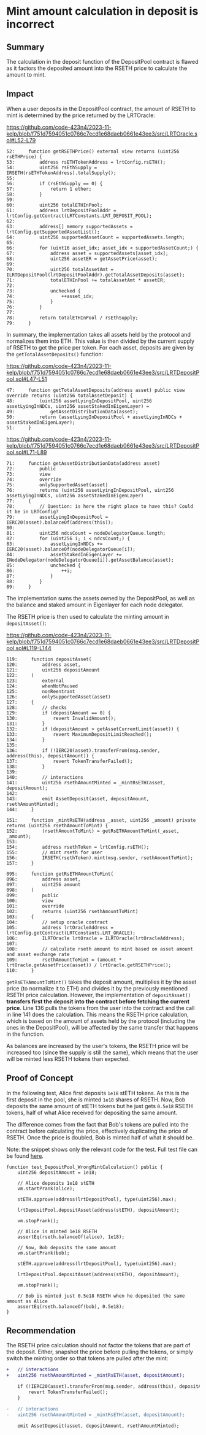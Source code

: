 # Mint amount calculation in deposit is incorrect

## Summary

The calculation in the deposit function of the DepositPool contract is flawed as it factors the deposited amount into the RSETH price to calculate the amount to mint.

## Impact

When a user deposits in the DepositPool contract, the amount of RSETH to mint is determined by the price returned by the LRTOracle:

https://github.com/code-423n4/2023-11-kelp/blob/f751d7594051c0766c7ecd1e68daeb0661e43ee3/src/LRTOracle.sol#L52-L79

```solidity
52:     function getRSETHPrice() external view returns (uint256 rsETHPrice) {
53:         address rsETHTokenAddress = lrtConfig.rsETH();
54:         uint256 rsEthSupply = IRSETH(rsETHTokenAddress).totalSupply();
55: 
56:         if (rsEthSupply == 0) {
57:             return 1 ether;
58:         }
59: 
60:         uint256 totalETHInPool;
61:         address lrtDepositPoolAddr = lrtConfig.getContract(LRTConstants.LRT_DEPOSIT_POOL);
62: 
63:         address[] memory supportedAssets = lrtConfig.getSupportedAssetList();
64:         uint256 supportedAssetCount = supportedAssets.length;
65: 
66:         for (uint16 asset_idx; asset_idx < supportedAssetCount;) {
67:             address asset = supportedAssets[asset_idx];
68:             uint256 assetER = getAssetPrice(asset);
69: 
70:             uint256 totalAssetAmt = ILRTDepositPool(lrtDepositPoolAddr).getTotalAssetDeposits(asset);
71:             totalETHInPool += totalAssetAmt * assetER;
72: 
73:             unchecked {
74:                 ++asset_idx;
75:             }
76:         }
77: 
78:         return totalETHInPool / rsEthSupply;
79:     }
```

In summary, the implementation takes all assets held by the protocol and normalizes them into ETH. This value is then divided by the current supply of RSETH to get the price per token. For each asset, deposits are given by the `getTotalAssetDeposits()` function:

https://github.com/code-423n4/2023-11-kelp/blob/f751d7594051c0766c7ecd1e68daeb0661e43ee3/src/LRTDepositPool.sol#L47-L51

```solidity
47:     function getTotalAssetDeposits(address asset) public view override returns (uint256 totalAssetDeposit) {
48:         (uint256 assetLyingInDepositPool, uint256 assetLyingInNDCs, uint256 assetStakedInEigenLayer) =
49:             getAssetDistributionData(asset);
50:         return (assetLyingInDepositPool + assetLyingInNDCs + assetStakedInEigenLayer);
51:     }
```

https://github.com/code-423n4/2023-11-kelp/blob/f751d7594051c0766c7ecd1e68daeb0661e43ee3/src/LRTDepositPool.sol#L71-L89

```solidity
71:     function getAssetDistributionData(address asset)
72:         public
73:         view
74:         override
75:         onlySupportedAsset(asset)
76:         returns (uint256 assetLyingInDepositPool, uint256 assetLyingInNDCs, uint256 assetStakedInEigenLayer)
77:     {
78:         // Question: is here the right place to have this? Could it be in LRTConfig?
79:         assetLyingInDepositPool = IERC20(asset).balanceOf(address(this));
80: 
81:         uint256 ndcsCount = nodeDelegatorQueue.length;
82:         for (uint256 i; i < ndcsCount;) {
83:             assetLyingInNDCs += IERC20(asset).balanceOf(nodeDelegatorQueue[i]);
84:             assetStakedInEigenLayer += INodeDelegator(nodeDelegatorQueue[i]).getAssetBalance(asset);
85:             unchecked {
86:                 ++i;
87:             }
88:         }
89:     }
```

The implementation sums the assets owned by the DepositPool, as well as the balance and staked amount in Eigenlayer for each node delegator.

The RSETH price is then used to calculate the minting amount in `depositAsset()`:

https://github.com/code-423n4/2023-11-kelp/blob/f751d7594051c0766c7ecd1e68daeb0661e43ee3/src/LRTDepositPool.sol#L119-L144

```solidity
119:     function depositAsset(
120:         address asset,
121:         uint256 depositAmount
122:     )
123:         external
124:         whenNotPaused
125:         nonReentrant
126:         onlySupportedAsset(asset)
127:     {
128:         // checks
129:         if (depositAmount == 0) {
130:             revert InvalidAmount();
131:         }
132:         if (depositAmount > getAssetCurrentLimit(asset)) {
133:             revert MaximumDepositLimitReached();
134:         }
135: 
136:         if (!IERC20(asset).transferFrom(msg.sender, address(this), depositAmount)) {
137:             revert TokenTransferFailed();
138:         }
139: 
140:         // interactions
141:         uint256 rsethAmountMinted = _mintRsETH(asset, depositAmount);
142: 
143:         emit AssetDeposit(asset, depositAmount, rsethAmountMinted);
144:     }
```

```solidity
151:     function _mintRsETH(address _asset, uint256 _amount) private returns (uint256 rsethAmountToMint) {
152:         (rsethAmountToMint) = getRsETHAmountToMint(_asset, _amount);
153: 
154:         address rsethToken = lrtConfig.rsETH();
155:         // mint rseth for user
156:         IRSETH(rsethToken).mint(msg.sender, rsethAmountToMint);
157:     }
```

```solidity
095:     function getRsETHAmountToMint(
096:         address asset,
097:         uint256 amount
098:     )
099:         public
100:         view
101:         override
102:         returns (uint256 rsethAmountToMint)
103:     {
104:         // setup oracle contract
105:         address lrtOracleAddress = lrtConfig.getContract(LRTConstants.LRT_ORACLE);
106:         ILRTOracle lrtOracle = ILRTOracle(lrtOracleAddress);
107: 
108:         // calculate rseth amount to mint based on asset amount and asset exchange rate
109:         rsethAmountToMint = (amount * lrtOracle.getAssetPrice(asset)) / lrtOracle.getRSETHPrice();
110:     }
```

`getRsETHAmountToMint()` takes the deposit amount, multiplies it by the asset price (to normalize it to ETH) and divides it by the previously mentioned RSETH price calculation. However, the implementation of `depositAsset()` **transfers first the deposit into the contract before fetching the current price**. Line 136 pulls the tokens from the user into the contract and the call in line 141 does the calculation. This means the RSETH price calculation, which is based on the amount of assets held by the protocol (including the ones in the DepositPool), will be affected by the same transfer that happens in the function.

As balances are increased by the user's tokens, the RSETH price will be increased too (since the supply is still the same), which means that the user will be minted less RSETH tokens than expected.

## Proof of Concept

In the following test, Alice first deposits `1e18` stETH tokens. As this is the first deposit in the pool, she is minted `1e18` shares of RSETH. Now, Bob deposits the same amount of stETH tokens but he just gets `0.5e18` RSETH tokens, half of what Alice received for depositing the same amount. 

The difference comes from the fact that Bob's tokens are pulled into the contract before calculating the price, effectively duplicating the price of RSETH. Once the price is doubled, Bob is minted half of what it should be.

Note: the snippet shows only the relevant code for the test. Full test file can be found [here](https://gist.github.com/romeroadrian/6369f83ec39bf473fd7c40af3914ac39).

```solidity
function test_DepositPool_WrongMintCalculation() public {
    uint256 depositAmount = 1e18;

    // Alice deposits 1e18 stETH
    vm.startPrank(alice);

    stETH.approve(address(lrtDepositPool), type(uint256).max);

    lrtDepositPool.depositAsset(address(stETH), depositAmount);

    vm.stopPrank();

    // Alice is minted 1e18 RSETH
    assertEq(rseth.balanceOf(alice), 1e18);

    // Now, Bob deposits the same amount
    vm.startPrank(bob);

    stETH.approve(address(lrtDepositPool), type(uint256).max);

    lrtDepositPool.depositAsset(address(stETH), depositAmount);

    vm.stopPrank();

    // Bob is minted just 0.5e18 RSETH when he deposited the same amount as Alice
    assertEq(rseth.balanceOf(bob), 0.5e18);
}
```

## Recommendation

The RSETH price calculation should not factor the tokens that are part of the deposit. Either, snapshot the price before pulling the tokens, or simply switch the minting order so that tokens are pulled after the mint:

```diff
+   // interactions
+   uint256 rsethAmountMinted = _mintRsETH(asset, depositAmount);

    if (!IERC20(asset).transferFrom(msg.sender, address(this), depositAmount)) {
        revert TokenTransferFailed();
    }

-   // interactions
-   uint256 rsethAmountMinted = _mintRsETH(asset, depositAmount);

    emit AssetDeposit(asset, depositAmount, rsethAmountMinted);
```
